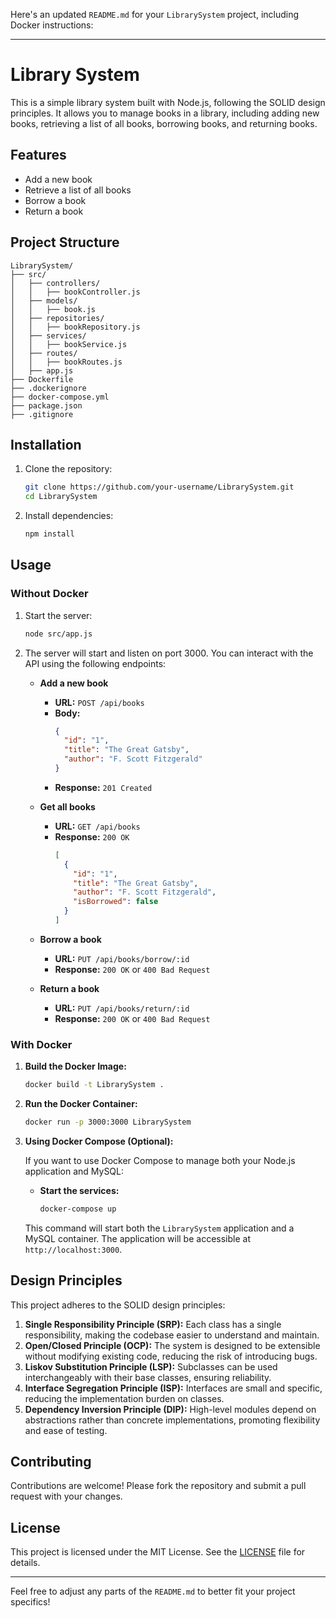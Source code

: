 Here's an updated `README.md` for your `LibrarySystem` project, including Docker instructions:

---

# Library System

This is a simple library system built with Node.js, following the SOLID design principles. It allows you to manage books in a library, including adding new books, retrieving a list of all books, borrowing books, and returning books.

## Features

- Add a new book
- Retrieve a list of all books
- Borrow a book
- Return a book

## Project Structure

```plaintext
LibrarySystem/
├── src/
│   ├── controllers/
│   │   ├── bookController.js
│   ├── models/
│   │   ├── book.js
│   ├── repositories/
│   │   ├── bookRepository.js
│   ├── services/
│   │   ├── bookService.js
│   ├── routes/
│   │   ├── bookRoutes.js
│   ├── app.js
├── Dockerfile
├── .dockerignore
├── docker-compose.yml
├── package.json
├── .gitignore
```

## Installation

1. Clone the repository:

   ```sh
   git clone https://github.com/your-username/LibrarySystem.git
   cd LibrarySystem
   ```

2. Install dependencies:

   ```sh
   npm install
   ```

## Usage

### Without Docker

1. Start the server:

   ```sh
   node src/app.js
   ```

2. The server will start and listen on port 3000. You can interact with the API using the following endpoints:

   - **Add a new book**
     - **URL:** `POST /api/books`
     - **Body:**
       ```json
       {
         "id": "1",
         "title": "The Great Gatsby",
         "author": "F. Scott Fitzgerald"
       }
       ```
     - **Response:** `201 Created`

   - **Get all books**
     - **URL:** `GET /api/books`
     - **Response:** `200 OK`
       ```json
       [
         {
           "id": "1",
           "title": "The Great Gatsby",
           "author": "F. Scott Fitzgerald",
           "isBorrowed": false
         }
       ]
       ```

   - **Borrow a book**
     - **URL:** `PUT /api/books/borrow/:id`
     - **Response:** `200 OK` or `400 Bad Request`

   - **Return a book**
     - **URL:** `PUT /api/books/return/:id`
     - **Response:** `200 OK` or `400 Bad Request`

### With Docker

1. **Build the Docker Image:**

   ```sh
   docker build -t LibrarySystem .
   ```

2. **Run the Docker Container:**

   ```sh
   docker run -p 3000:3000 LibrarySystem
   ```

3. **Using Docker Compose (Optional):**

   If you want to use Docker Compose to manage both your Node.js application and MySQL:

   - **Start the services:**

     ```sh
     docker-compose up
     ```

   This command will start both the `LibrarySystem` application and a MySQL container. The application will be accessible at `http://localhost:3000`.

## Design Principles

This project adheres to the SOLID design principles:

1. **Single Responsibility Principle (SRP):** Each class has a single responsibility, making the codebase easier to understand and maintain.
2. **Open/Closed Principle (OCP):** The system is designed to be extensible without modifying existing code, reducing the risk of introducing bugs.
3. **Liskov Substitution Principle (LSP):** Subclasses can be used interchangeably with their base classes, ensuring reliability.
4. **Interface Segregation Principle (ISP):** Interfaces are small and specific, reducing the implementation burden on classes.
5. **Dependency Inversion Principle (DIP):** High-level modules depend on abstractions rather than concrete implementations, promoting flexibility and ease of testing.

## Contributing

Contributions are welcome! Please fork the repository and submit a pull request with your changes.

## License

This project is licensed under the MIT License. See the [LICENSE](LICENSE) file for details.

---

Feel free to adjust any parts of the `README.md` to better fit your project specifics!
